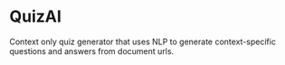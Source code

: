 # QuizAI
Context only quiz generator that uses NLP to generate context-specific questions and answers from document urls. 
